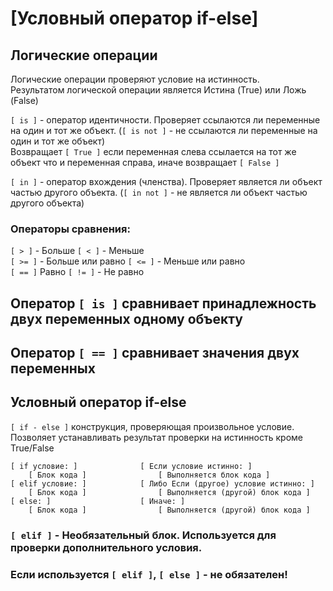 # [Условный оператор if-else]

## Логические операции  

Логические операции проверяют условие на истинность.  
Результатом логической операции является Истина (True) или Ложь (False)

`[ is ]` - оператор идентичности. Проверяет ссылаются ли переменные на один и тот же объект. (`[ is not ]` - не ссылаются ли переменные на один и тот же объект)  
Возвращает `[ True ]` если переменная слева ссылается на тот же объект что и переменная справа, иначе возвращает `[ False ]`

`[ in ]` - оператор вхождения (членства). Проверяет является ли объект частью другого объекта. (`[ in not ]` - не является ли объект частью другого объекта)



### Операторы сравнения:
`[ > ]` - Больше      `[ < ]` - Меньше  
`[ >= ]` - Больше или равно      `[ <= ]` - Меньше или равно  
`[ == ]` Равно      `[ != ]` - Не равно  

## Оператор `[ is ]` сравнивает принадлежность двух переменных одному объекту
## Оператор `[ == ]` сравнивает значения двух переменных

## Условный оператор if-else

`[ if - else ]` конструкция, проверяющая произвольное условие. Позволяет устанавливать результат проверки на истинность кроме True/False

```
[ if условие: ]              [ Если условие истинно: ]  
    [ Блок кода ]                [ Выполняется блок кода ]
[ elif условие: ]            [ Либо Если (другое) условие истинно: ]
    [ Блок кода ]                [ Выполняется (другой) блок кода ]
[ else: ]                    [ Иначе: ]
    [ Блок кода ]                [ Выполняется (другой) блок кода ]
```

### `[ elif ]` - Необязательный блок. Используется для проверки дополнительного условия.  
### Если используется `[ elif ]`, `[ else ]` - не обязателен!
